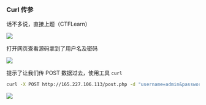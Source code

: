 ### Curl 传参

话不多说，直接上题（CTFLearn）

![](https://pic1.imgdb.cn/item/682acb2658cb8da5c8fbcdd3.png)

打开网页查看源码拿到了用户名及密码

![](https://pic1.imgdb.cn/item/682acb4758cb8da5c8fbcde0.png)

提示了让我们传 POST 数据过去，使用工具 `curl`

```sh
curl -X POST http://165.227.106.113/post.php -d "username=admin&password=71urlkufpsdnlkadsf"
```

![](https://pic1.imgdb.cn/item/682acb9d58cb8da5c8fbce31.png)